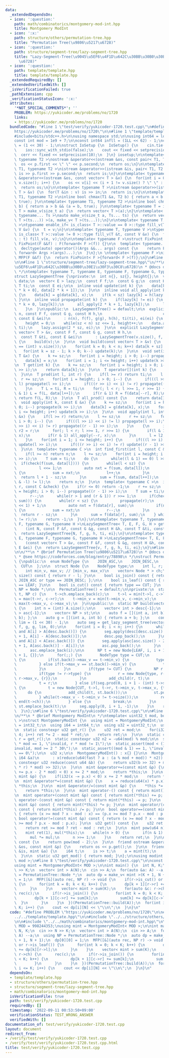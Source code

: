 ```yaml
---
data:
  _extendedDependsOn:
  - icon: ':question:'
    path: math/combinatorics/montgomery-mod-int.hpp
    title: Montgomery ModInt
  - icon: ':x:'
    path: structure/others/permutation-tree.hpp
    title: "Permutation Tree(\u9806\u5217\u6728)"
  - icon: ':question:'
    path: structure/segment-tree/lazy-segment-tree.hpp
    title: "Lazy-Segment-Tree(\u9045\u5EF6\u4F1D\u642C\u30BB\u30B0\u30E1\u30F3\u30C8\
      \u6728)"
  - icon: ':question:'
    path: template/template.hpp
    title: template/template.hpp
  _extendedRequiredBy: []
  _extendedVerifiedWith: []
  _isVerificationFailed: true
  _pathExtension: cpp
  _verificationStatusIcon: ':x:'
  attributes:
    '*NOT_SPECIAL_COMMENTS*': ''
    PROBLEM: https://yukicoder.me/problems/no/1720
    links:
    - https://yukicoder.me/problems/no/1720
  bundledCode: "#line 1 \"test/verify/yukicoder-1720.test.cpp\"\n#define PROBLEM \"\
    https://yukicoder.me/problems/no/1720\"\n\n#line 1 \"template/template.hpp\"\n\
    #include<bits/stdc++.h>\n\nusing namespace std;\n\nusing int64 = long long;\n\
    const int mod = 1e9 + 7;\n\nconst int64 infll = (1LL << 62) - 1;\nconst int inf\
    \ = (1 << 30) - 1;\n\nstruct IoSetup {\n  IoSetup() {\n    cin.tie(nullptr);\n\
    \    ios::sync_with_stdio(false);\n    cout << fixed << setprecision(10);\n  \
    \  cerr << fixed << setprecision(10);\n  }\n} iosetup;\n\ntemplate< typename T1,\
    \ typename T2 >\nostream &operator<<(ostream &os, const pair< T1, T2 >& p) {\n\
    \  os << p.first << \" \" << p.second;\n  return os;\n}\n\ntemplate< typename\
    \ T1, typename T2 >\nistream &operator>>(istream &is, pair< T1, T2 > &p) {\n \
    \ is >> p.first >> p.second;\n  return is;\n}\n\ntemplate< typename T >\nostream\
    \ &operator<<(ostream &os, const vector< T > &v) {\n  for(int i = 0; i < (int)\
    \ v.size(); i++) {\n    os << v[i] << (i + 1 != v.size() ? \" \" : \"\");\n  }\n\
    \  return os;\n}\n\ntemplate< typename T >\nistream &operator>>(istream &is, vector<\
    \ T > &v) {\n  for(T &in : v) is >> in;\n  return is;\n}\n\ntemplate< typename\
    \ T1, typename T2 >\ninline bool chmax(T1 &a, T2 b) { return a < b && (a = b,\
    \ true); }\n\ntemplate< typename T1, typename T2 >\ninline bool chmin(T1 &a, T2\
    \ b) { return a > b && (a = b, true); }\n\ntemplate< typename T = int64 >\nvector<\
    \ T > make_v(size_t a) {\n  return vector< T >(a);\n}\n\ntemplate< typename T,\
    \ typename... Ts >\nauto make_v(size_t a, Ts... ts) {\n  return vector< decltype(make_v<\
    \ T >(ts...)) >(a, make_v< T >(ts...));\n}\n\ntemplate< typename T, typename V\
    \ >\ntypename enable_if< is_class< T >::value == 0 >::type fill_v(T &t, const\
    \ V &v) {\n  t = v;\n}\n\ntemplate< typename T, typename V >\ntypename enable_if<\
    \ is_class< T >::value != 0 >::type fill_v(T &t, const V &v) {\n  for(auto &e\
    \ : t) fill_v(e, v);\n}\n\ntemplate< typename F >\nstruct FixPoint : F {\n  explicit\
    \ FixPoint(F &&f) : F(forward< F >(f)) {}\n\n  template< typename... Args >\n\
    \  decltype(auto) operator()(Args &&... args) const {\n    return F::operator()(*this,\
    \ forward< Args >(args)...);\n  }\n};\n \ntemplate< typename F >\ninline decltype(auto)\
    \ MFP(F &&f) {\n  return FixPoint< F >{forward< F >(f)};\n}\n#line 4 \"test/verify/yukicoder-1720.test.cpp\"\
    \n\n#line 1 \"structure/segment-tree/lazy-segment-tree.hpp\"\n/**\n * @brief Lazy-Segment-Tree(\u9045\
    \u5EF6\u4F1D\u642C\u30BB\u30B0\u30E1\u30F3\u30C8\u6728)\n * @docs docs/lazy-segment-tree.md\n\
    \ */\ntemplate< typename T, typename E, typename F, typename G, typename H >\n\
    struct LazySegmentTree {\nprivate:\n  int n{}, sz{}, height{};\n  vector< T >\
    \ data;\n  vector< E > lazy;\n  const F f;\n  const G g;\n  const H h;\n  const\
    \ T ti;\n  const E ei;\n\n  inline void update(int k) {\n    data[k] = f(data[2\
    \ * k + 0], data[2 * k + 1]);\n  }\n\n  inline void all_apply(int k, const E &x)\
    \ {\n    data[k] = g(data[k], x);\n    if(k < sz) lazy[k] = h(lazy[k], x);\n \
    \ }\n\n  inline void propagate(int k) {\n    if(lazy[k] != ei) {\n      all_apply(2\
    \ * k + 0, lazy[k]);\n      all_apply(2 * k + 1, lazy[k]);\n      lazy[k] = ei;\n\
    \    }\n  }\n\npublic:\n  LazySegmentTree() = default;\n\n  explicit LazySegmentTree(int\
    \ n, const F f, const G g, const H h,\n                           const T &ti,\
    \ const E &ei)\n      : n(n), f(f), g(g), h(h), ti(ti), ei(ei) {\n    sz = 1;\n\
    \    height = 0;\n    while(sz < n) sz <<= 1, height++;\n    data.assign(2 * sz,\
    \ ti);\n    lazy.assign(2 * sz, ei);\n  }\n\n  explicit LazySegmentTree(const\
    \ vector< T > &v, const F f, const G g, const H h,\n                         \
    \  const T &ti, const E &ei)\n      : LazySegmentTree(v.size(), f, g, h, ti, ei)\
    \ {\n    build(v);\n  }\n\n  void build(const vector< T > &v) {\n    assert(n\
    \ == (int) v.size());\n    for(int k = 0; k < n; k++) data[k + sz] = v[k];\n \
    \   for(int k = sz - 1; k > 0; k--) update(k);\n  }\n\n  void set(int k, const\
    \ T &x) {\n    k += sz;\n    for(int i = height; i > 0; i--) propagate(k >> i);\n\
    \    data[k] = x;\n    for(int i = 1; i <= height; i++) update(k >> i);\n  }\n\
    \n  T get(int k) {\n    k += sz;\n    for(int i = height; i > 0; i--) propagate(k\
    \ >> i);\n    return data[k];\n  }\n\n  T operator[](int k) {\n    return get(k);\n\
    \  }\n\n  T prod(int l, int r) {\n    if(l >= r) return ti;\n    l += sz;\n  \
    \  r += sz;\n    for(int i = height; i > 0; i--) {\n      if(((l >> i) << i) !=\
    \ l) propagate(l >> i);\n      if(((r >> i) << i) != r) propagate((r - 1) >> i);\n\
    \    }\n    T L = ti, R = ti;\n    for(; l < r; l >>= 1, r >>= 1) {\n      if(l\
    \ & 1) L = f(L, data[l++]);\n      if(r & 1) R = f(data[--r], R);\n    }\n   \
    \ return f(L, R);\n  }\n\n  T all_prod() const {\n    return data[1];\n  }\n\n\
    \  void apply(int k, const E &x) {\n    k += sz;\n    for(int i = height; i >\
    \ 0; i--) propagate(k >> i);\n    data[k] = g(data[k], x);\n    for(int i = 1;\
    \ i <= height; i++) update(k >> i);\n  }\n\n  void apply(int l, int r, const E\
    \ &x) {\n    if(l >= r) return;\n    l += sz;\n    r += sz;\n    for(int i = height;\
    \ i > 0; i--) {\n      if(((l >> i) << i) != l) propagate(l >> i);\n      if(((r\
    \ >> i) << i) != r) propagate((r - 1) >> i);\n    }\n    {\n      int l2 = l,\
    \ r2 = r;\n      for(; l < r; l >>= 1, r >>= 1) {\n        if(l & 1) all_apply(l++,\
    \ x);\n        if(r & 1) all_apply(--r, x);\n      }\n      l = l2, r = r2;\n\
    \    }\n    for(int i = 1; i <= height; i++) {\n      if(((l >> i) << i) != l)\
    \ update(l >> i);\n      if(((r >> i) << i) != r) update((r - 1) >> i);\n    }\n\
    \  }\n\n  template< typename C >\n  int find_first(int l, const C &check) {\n\
    \    if(l >= n) return n;\n    l += sz;\n    for(int i = height; i > 0; i--) propagate(l\
    \ >> i);\n    T sum = ti;\n    do {\n      while((l & 1) == 0) l >>= 1;\n    \
    \  if(check(f(sum, data[l]))) {\n        while(l < sz) {\n          propagate(l);\n\
    \          l <<= 1;\n          auto nxt = f(sum, data[l]);\n          if(not check(nxt))\
    \ {\n            sum = nxt;\n            l++;\n          }\n        }\n      \
    \  return l + 1 - sz;\n      }\n      sum = f(sum, data[l++]);\n    } while((l\
    \ & -l) != l);\n    return n;\n  }\n\n  template< typename C >\n  int find_last(int\
    \ r, const C &check) {\n    if(r <= 0) return -1;\n    r += sz;\n    for(int i\
    \ = height; i > 0; i--) propagate((r - 1) >> i);\n    T sum = ti;\n    do {\n\
    \      r--;\n      while(r > 1 and (r & 1)) r >>= 1;\n      if(check(f(data[r],\
    \ sum))) {\n        while(r < sz) {\n          propagate(r);\n          r = (r\
    \ << 1) + 1;\n          auto nxt = f(data[r], sum);\n          if(not check(nxt))\
    \ {\n            sum = nxt;\n            r--;\n          }\n        }\n      \
    \  return r - sz;\n      }\n      sum = f(data[r], sum);\n    } while((r & -r)\
    \ != r);\n    return -1;\n  }\n};\n\ntemplate< typename T, typename E, typename\
    \ F, typename G, typename H >\nLazySegmentTree< T, E, F, G, H > get_lazy_segment_tree\n\
    \    (int N, const F &f, const G &g, const H &h, const T &ti, const E &ei) {\n\
    \  return LazySegmentTree{N, f, g, h, ti, ei};\n}\n\ntemplate< typename T, typename\
    \ E, typename F, typename G, typename H >\nLazySegmentTree< T, E, F, G, H > get_lazy_segment_tree\n\
    \    (const vector< T > &v, const F &f, const G &g, const H &h, const T &ti, const\
    \ E &ei) {\n  return LazySegmentTree{v, f, g, h, ti, ei};\n}\n#line 2 \"structure/others/permutation-tree.hpp\"\
    \n\n/**\n * @brief Permutation Tree(\u9806\u5217\u6728)\n * @docs docs/permutation-tree.md\n\
    \ * @see https://codeforces.com/blog/entry/78898\n */\nstruct PermutationTree\
    \ {\npublic:\n  enum NodeType {\n    JOIN_ASC,\n    JOIN_DESC,\n    LEAF,\n  \
    \  CUT\n  };\n\n  struct Node {\n    NodeType type;\n    int l, r; // [l, r)\n\
    \    int min_v, max_v; // [min_v, max_v)\n    vector< Node * > ch;\n\n    size_t\
    \ size() const { return r - l; }\n\n    bool is_join() const { return type ==\
    \ JOIN_ASC or type == JOIN_DESC; };\n\n    bool is_leaf() const { return type\
    \ == LEAF; }\n\n    bool is_cut() const { return type == CUT; }\n  };\n\n  using\
    \ NP = Node *;\n\n  PermutationTree() = default;\n\nprivate:\n  static void add_child(NP\
    \ t, NP c) {\n    t->ch.emplace_back(c);\n    t->l = min(t->l, c->l);\n    t->r\
    \ = max(t->r, c->r);\n    t->min_v = min(t->min_v, c->min_v);\n    t->max_v =\
    \ max(t->max_v, c->max_v);\n  }\n\npublic:\n  static NP build(vector< int > &A)\
    \ {\n    int n = (int) A.size();\n\n    vector< int > desc{-1};\n    vector< int\
    \ > asc{-1};\n    vector< NP > st;\n\n    auto f = [](int a, int b) { return min(a,\
    \ b); };\n    auto g = [](int a, int b) { return a + b; };\n    constexpr int\
    \ lim = (1 << 30) - 1;\n    auto seg = get_lazy_segment_tree(vector< int >(n),\
    \ f, g, g, lim, 0);\n\n    for(int i = 0; i < n; i++) {\n      while(~desc.back()\
    \ and A[i] > A[desc.back()]) {\n        seg.apply(desc[desc.size() - 2] + 1, desc.back()\
    \ + 1, A[i] - A[desc.back()]);\n        desc.pop_back();\n      }\n      while(~asc.back()\
    \ and A[i] < A[asc.back()]) {\n        seg.apply(asc[asc.size() - 2] + 1, asc.back()\
    \ + 1, A[asc.back()] - A[i]);\n        asc.pop_back();\n      }\n      desc.emplace_back(i);\n\
    \      asc.emplace_back(i);\n\n      NP t = new Node{LEAF, i, i + 1, A[i], A[i]\
    \ + 1, {}};\n      for(;;) {\n        NodeType type = CUT;\n        if(not st.empty())\
    \ {\n          if(st.back()->max_v == t->min_v) {\n            type = JOIN_ASC;\n\
    \          } else if(t->max_v == st.back()->min_v) {\n            type = JOIN_DESC;\n\
    \          }\n        }\n        if(type != CUT) {\n          NP r = st.back();\n\
    \          if(type != r->type) {\n            r = new Node{type, r->l, r->r, r->min_v,\
    \ r->max_v, {r}};\n          }\n          add_child(r, t);\n          st.pop_back();\n\
    \          t = r;\n        } else if(seg.prod(0, i + 1 - (int) t->size()) == 0)\
    \ {\n          t = new Node{CUT, t->l, t->r, t->min_v, t->max_v, {t}};\n     \
    \     do {\n            add_child(t, st.back());\n            st.pop_back();\n\
    \          } while(t->max_v - t->min_v != t->size());\n          reverse(begin(t->ch),\
    \ end(t->ch));\n        } else {\n          break;\n        }\n      }\n     \
    \ st.emplace_back(t);\n      seg.apply(0, i + 1, -1);\n    }\n    return st[0];\n\
    \  }\n};\n#line 6 \"test/verify/yukicoder-1720.test.cpp\"\n\n#line 1 \"math/combinatorics/montgomery-mod-int.hpp\"\
    \n/**\n * @brief Montgomery ModInt\n */\ntemplate< uint32_t mod, bool fast = false\
    \ >\nstruct MontgomeryModInt {\n  using mint = MontgomeryModInt;\n  using i32\
    \ = int32_t;\n  using i64 = int64_t;\n  using u32 = uint32_t;\n  using u64 = uint64_t;\n\
    \n  static constexpr u32 get_r() {\n    u32 ret = mod;\n    for(i32 i = 0; i <\
    \ 4; i++) ret *= 2 - mod * ret;\n    return ret;\n  }\n\n  static constexpr u32\
    \ r = get_r();\n  static constexpr u32 n2 = -u64(mod) % mod;\n\n  static_assert(r\
    \ * mod == 1, \"invalid, r * mod != 1\");\n  static_assert(mod < (1 << 30), \"\
    invalid, mod >= 2 ^ 30\");\n  static_assert((mod & 1) == 1, \"invalid, mod % 2\
    \ == 0\");\n\n  u32 x;\n\n  MontgomeryModInt() : x{} {}\n\n  MontgomeryModInt(const\
    \ i64 &a)\n      : x(reduce(u64(fast ? a : (a % mod + mod)) * n2)) {}\n\n  static\
    \ constexpr u32 reduce(const u64 &b) {\n    return u32(b >> 32) + mod - u32((u64(u32(b)\
    \ * r) * mod) >> 32);\n  }\n\n  mint &operator+=(const mint &p) {\n    if(i32(x\
    \ += p.x - 2 * mod) < 0) x += 2 * mod;\n    return *this;\n  }\n\n  mint &operator-=(const\
    \ mint &p) {\n    if(i32(x -= p.x) < 0) x += 2 * mod;\n    return *this;\n  }\n\
    \n  mint &operator*=(const mint &p) {\n    x = reduce(u64(x) * p.x);\n    return\
    \ *this;\n  }\n\n  mint &operator/=(const mint &p) {\n    *this *= p.inverse();\n\
    \    return *this;\n  }\n\n  mint operator-() const { return mint() - *this; }\n\
    \n  mint operator+(const mint &p) const { return mint(*this) += p; }\n\n  mint\
    \ operator-(const mint &p) const { return mint(*this) -= p; }\n\n  mint operator*(const\
    \ mint &p) const { return mint(*this) *= p; }\n\n  mint operator/(const mint &p)\
    \ const { return mint(*this) /= p; }\n\n  bool operator==(const mint &p) const\
    \ { return (x >= mod ? x - mod : x) == (p.x >= mod ? p.x - mod : p.x); }\n\n \
    \ bool operator!=(const mint &p) const { return (x >= mod ? x - mod : x) != (p.x\
    \ >= mod ? p.x - mod : p.x); }\n\n  u32 get() const {\n    u32 ret = reduce(x);\n\
    \    return ret >= mod ? ret - mod : ret;\n  }\n\n  mint pow(u64 n) const {\n\
    \    mint ret(1), mul(*this);\n    while(n > 0) {\n      if(n & 1) ret *= mul;\n\
    \      mul *= mul;\n      n >>= 1;\n    }\n    return ret;\n  }\n\n  mint inverse()\
    \ const {\n    return pow(mod - 2);\n  }\n\n  friend ostream &operator<<(ostream\
    \ &os, const mint &p) {\n    return os << p.get();\n  }\n\n  friend istream &operator>>(istream\
    \ &is, mint &a) {\n    i64 t;\n    is >> t;\n    a = mint(t);\n    return is;\n\
    \  }\n\n  static u32 get_mod() { return mod; }\n};\n\nusing modint = MontgomeryModInt<\
    \ mod >;\n#line 8 \"test/verify/yukicoder-1720.test.cpp\"\n\nconst int MOD = 998244353;\n\
    using mint = MontgomeryModInt< MOD >;\n\nint main() {\n  int N, K;\n  cin >> N\
    \ >> K;\n  vector< int > A(N);\n  cin >> A;\n  for(auto &a: A) --a;\n  using NP\
    \ = PermutationTree::Node *;\n  auto dp = make_v< mint >(K + 1, N + 1);\n  dp[0][0]\
    \ = 1;\n  MFP([&](auto rec, NP r) -> void {\n    if(r->is_cut() or r->is_leaf())\
    \ {\n      for(int k = 0; k < K; k++) {\n        dp[k + 1][r->r] += dp[k][r->l];\n\
    \      }\n    }\n    vector< mint > sum(K);\n    for(auto &c: r->ch) {\n     \
    \ rec(c);\n      if(r->is_join()) {\n        for(int k = 0; k < K; k++) {\n  \
    \        dp[k + 1][c->r] += sum[k];\n          sum[k] += dp[k][c->l];\n      \
    \  }\n      }\n    }\n  })(PermutationTree::build(A));\n  for(int i = 1; i <=\
    \ K; i++) {\n    cout << dp[i][N] << \"\\n\";\n  }\n}\n"
  code: "#define PROBLEM \"https://yukicoder.me/problems/no/1720\"\n\n#include \"\
    ../../template/template.hpp\"\n\n#include \"../../structure/others/permutation-tree.hpp\"\
    \n\n#include \"../../math/combinatorics/montgomery-mod-int.hpp\"\n\nconst int\
    \ MOD = 998244353;\nusing mint = MontgomeryModInt< MOD >;\n\nint main() {\n  int\
    \ N, K;\n  cin >> N >> K;\n  vector< int > A(N);\n  cin >> A;\n  for(auto &a:\
    \ A) --a;\n  using NP = PermutationTree::Node *;\n  auto dp = make_v< mint >(K\
    \ + 1, N + 1);\n  dp[0][0] = 1;\n  MFP([&](auto rec, NP r) -> void {\n    if(r->is_cut()\
    \ or r->is_leaf()) {\n      for(int k = 0; k < K; k++) {\n        dp[k + 1][r->r]\
    \ += dp[k][r->l];\n      }\n    }\n    vector< mint > sum(K);\n    for(auto &c:\
    \ r->ch) {\n      rec(c);\n      if(r->is_join()) {\n        for(int k = 0; k\
    \ < K; k++) {\n          dp[k + 1][c->r] += sum[k];\n          sum[k] += dp[k][c->l];\n\
    \        }\n      }\n    }\n  })(PermutationTree::build(A));\n  for(int i = 1;\
    \ i <= K; i++) {\n    cout << dp[i][N] << \"\\n\";\n  }\n}\n"
  dependsOn:
  - template/template.hpp
  - structure/others/permutation-tree.hpp
  - structure/segment-tree/lazy-segment-tree.hpp
  - math/combinatorics/montgomery-mod-int.hpp
  isVerificationFile: true
  path: test/verify/yukicoder-1720.test.cpp
  requiredBy: []
  timestamp: '2022-09-11 00:53:50+09:00'
  verificationStatus: TEST_WRONG_ANSWER
  verifiedWith: []
documentation_of: test/verify/yukicoder-1720.test.cpp
layout: document
redirect_from:
- /verify/test/verify/yukicoder-1720.test.cpp
- /verify/test/verify/yukicoder-1720.test.cpp.html
title: test/verify/yukicoder-1720.test.cpp
---
```

